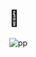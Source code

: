 # 🤔
![pp](https://cdn.lowgif.com/small/451497b85de2a33e-pin-by-lennie-andersson-on-reaktionsgiffar-pinterest-gifs-meme.gif)